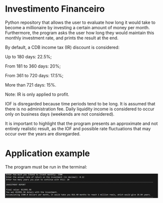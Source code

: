# Investimento Financeiro
Python repository that allows the user to evaluate how long it would take to become a millionaire by investing a certain amount of money per month.
Furthermore, the program asks the user how long they would maintain this monthly investment rate, and prints the result at the end.

By default, a CDB income tax (IR) discount is considered:
<p>
     Up to 180 days: 22.5%;
</p>
<p>
     From 181 to 360 days: 20%;
</p>
<p>
     From 361 to 720 days: 17.5%;
</p>
<p>
     More than 721 days: 15%.
</p>
Note: IR is only applied to profit.

IOF is disregarded because time periods tend to be long.
It is assumed that there is no administration fee.
Daily liquidity income is considered to occur only on business days (weekends are not considered).
<p>
     It is important to highlight that the program presents an approximate and not entirely realistic result, as the IOF and possible rate fluctuations that may occur over the years are disregarded.
</p>

# Application example

The program must be run in the terminal:
<p>
<img width="710" alt="image" src="https://github.com/lcaioporto/Investiment/blob/main/img/app_example.png">
</p>
